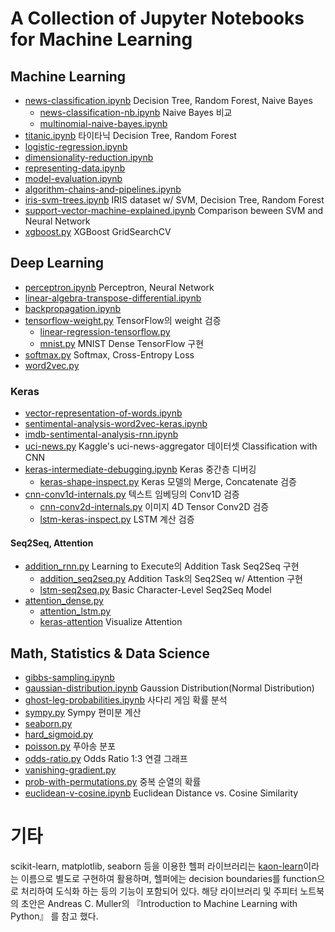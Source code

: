 # A Collection of Jupyter Notebooks for Machine Learning
## Machine Learning
- [news-classification.ipynb](https://nbviewer.jupyter.org/github/likejazz/jupyter-notebooks/blob/master/news-classification.ipynb) Decision Tree, Random Forest, Naive Bayes
    - [news-classification-nb.ipynb](https://nbviewer.jupyter.org/github/likejazz/jupyter-notebooks/blob/master/news-classification-nb.ipynb) Naive Bayes 비교
    - [multinomial-naive-bayes.ipynb](https://nbviewer.jupyter.org/github/likejazz/jupyter-notebooks/blob/master/multinomial-naive-bayes.ipynb)
- [titanic.ipynb](https://nbviewer.jupyter.org/github/likejazz/jupyter-notebooks/blob/master/titanic.ipynb) 타이타닉 Decision Tree, Random Forest
- [logistic-regression.ipynb](https://nbviewer.jupyter.org/github/likejazz/jupyter-notebooks/blob/master/logistic-regression.ipynb)
- [dimensionality-reduction.ipynb](https://nbviewer.jupyter.org/github/likejazz/jupyter-notebooks/blob/master/dimensionality-reduction.ipynb)
- [representing-data.ipynb](https://nbviewer.jupyter.org/github/likejazz/jupyter-notebooks/blob/master/representing-data.ipynb)
- [model-evaluation.ipynb](https://nbviewer.jupyter.org/github/likejazz/jupyter-notebooks/blob/master/model-evaluation.ipynb)
- [algorithm-chains-and-pipelines.ipynb](https://nbviewer.jupyter.org/github/likejazz/jupyter-notebooks/blob/master/algorithm-chains-and-pipelines.ipynb)
- [iris-svm-trees.ipynb](https://nbviewer.jupyter.org/github/likejazz/jupyter-notebooks/blob/master/iris-svm-trees.ipynb) IRIS dataset w/ SVM, Decision Tree, Random Forest
- [support-vector-machine-explained.ipynb](https://nbviewer.jupyter.org/github/likejazz/jupyter-notebooks/blob/master/support-vector-machine-explained.ipynb) Comparison beween SVM and Neural Network
- [xgboost.py](xgboost.py) XGBoost GridSearchCV

## Deep Learning
- [perceptron.ipynb](https://nbviewer.jupyter.org/github/likejazz/jupyter-notebooks/blob/master/perceptron.ipynb) Perceptron, Neural Network
- [linear-algebra-transpose-differential.ipynb](https://nbviewer.jupyter.org/github/likejazz/jupyter-notebooks/blob/master/linear-algebra-transpose-differential.ipynb)
- [backpropagation.ipynb](https://nbviewer.jupyter.org/github/likejazz/jupyter-notebooks/blob/master/backpropagation.ipynb)
- [tensorflow-weight.py](deep-learning/tensorflow-weight.py) TensorFlow의 weight 검증
    - [linear-regression-tensorflow.py](deep-learning/linear-regression-tensorflow.py)
    - [mnist.py](deep-learning/mnist.py) MNIST Dense TensorFlow 구현
- [softmax.py](deep-learning/softmax.py) Softmax, Cross-Entropy Loss
- [word2vec.py](deep-learning/word2vec.py)

### Keras
- [vector-representation-of-words.ipynb](https://nbviewer.jupyter.org/github/likejazz/jupyter-notebooks/blob/master/vector-representation-of-words.ipynb)
- [sentimental-analysis-word2vec-keras.ipynb](https://nbviewer.jupyter.org/github/likejazz/jupyter-notebooks/blob/master/sentimental-analysis-word2vec-keras.ipynb)
- [imdb-sentimental-analysis-rnn.ipynb](https://nbviewer.jupyter.org/github/likejazz/jupyter-notebooks/blob/master/imdb-sentimental-analysis-rnn.ipynb)
- [uci-news.py](deep-learning/uci-news.py) Kaggle's  uci-news-aggregator 데이터셋 Classification with CNN
- [keras-intermediate-debugging.ipynb](https://nbviewer.jupyter.org/github/likejazz/jupyter-notebooks/blob/master/keras-intermediate-debugging.ipynb) Keras 중간층 디버깅
    - [keras-shape-inspect.py](deep-learning/keras-shape-inspect.py) Keras 모델의 Merge, Concatenate 검증
- [cnn-conv1d-internals.py](deep-learning/cnn-conv1d-internals.py) 텍스트 임베딩의 Conv1D 검증
    - [cnn-conv2d-internals.py](deep-learning/cnn-conv2d-internals.py) 이미지 4D Tensor Conv2D 검증
    - [lstm-keras-inspect.py](deep-learning/lstm-keras-inspect.py) LSTM 계산 검증

#### Seq2Seq, Attention
- [addition_rnn.py](deep-learning/addition_rnn.py) Learning to Execute의 Addition Task Seq2Seq 구현
    - [addition_seq2seq.py](deep-learning/addition_seq2seq.py) Addition Task의 Seq2Seq w/ Attention 구현
    - [lstm-seq2seq.py](deep-learning/lstm-seq2seq.py) Basic Character-Level Seq2Seq Model
- [attention_dense.py](deep-learning/attention_dense.py)
    - [attention_lstm.py](deep-learning/attention_lstm.py)
    - [keras-attention](keras-attention/) Visualize Attention

## Math, Statistics & Data Science
- [gibbs-sampling.ipynb](https://nbviewer.jupyter.org/github/likejazz/jupyter-notebooks/blob/master/gibbs-sampling.ipynb)
- [gaussian-distribution.ipynb](https://nbviewer.jupyter.org/github/likejazz/jupyter-notebooks/blob/master/gaussian-distribution.ipynb) Gaussion Distribution(Normal Distribution)
- [ghost-leg-probabilities.ipynb](https://nbviewer.jupyter.org/github/likejazz/jupyter-notebooks/blob/master/ghost-leg-probabilities.ipynb) 사다리 게임 확률 분석
- [sympy.py](data-science/sympy.py) Sympy 편미분 계산
- [seaborn.py](data-science/seaborn.py)
- [hard_sigmoid.py](data-science/hard_sigmoid.py)
- [poisson.py](data-science/poisson.py) 푸아송 분포
- [odds-ratio.py](data-science/odds-ratio.py) Odds Ratio 1:3 연결 그래프
- [vanishing-gradient.py](data-science/vanishing-gradient.py)
- [prob-with-permutations.py](data-science/prob-with-permutations.py) 중복 순열의 확률
- [euclidean-v-cosine.ipynb](https://nbviewer.jupyter.org/github/likejazz/jupyter-notebooks/blob/master/data-science/euclidean-v-cosine.ipynb) Euclidean Distance vs. Cosine Similarity

# 기타

scikit-learn, matplotlib, seaborn 등을 이용한 헬퍼 라이브러리는 [kaon-learn](https://github.com/likejazz/kaon-learn)이라는 이름으로 별도로 구현하여 활용하며, 헬퍼에는 decision boundaries를 function으로 처리하여 도식화 하는 등의 기능이 포함되어 있다. 해당 라이브러리 및 주피터 노트북의 초안은 Andreas C. Muller의 『Introduction to Machine Learning with Python』 를 참고 했다.
